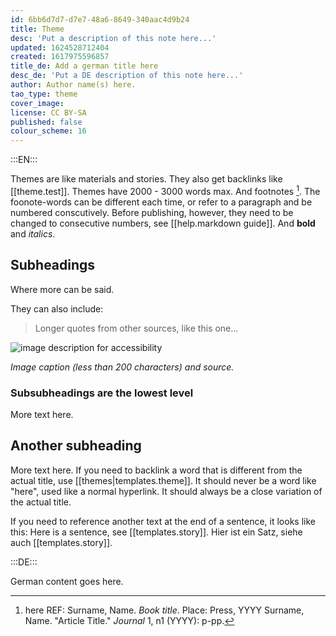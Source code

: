 ```yaml
---
id: 6bb6d7d7-d7e7-48a6-8649-340aac4d9b24
title: Theme
desc: 'Put a description of this note here...'
updated: 1624528712404
created: 1617975596857
title_de: Add a german title here
desc_de: 'Put a DE description of this note here...'
author: Author name(s) here.
tao_type: theme
cover_image: 
license: CC BY-SA
published: false
colour_scheme: 16
---
```


:::EN:::

Themes are like materials and stories. They also get backlinks like [[theme.test]]. Themes have 2000 - 3000 words max.
And footnotes [^footnote1]. The foonote-words can be different each time, or refer to a paragraph and be numbered conscutively. Before publishing, however, they need to be changed to consecutive numbers, see [[help.markdown guide]].
And **bold** and _italics_.

## Subheadings

Where more can be said.

They can also include:
>Longer quotes from other sources, like this one...

![image description for accessibility](/images/example/MfN-HBSB-Nr97.png)

_Image caption (less than 200 characters) and source._

<!-- Notes for us -->

### Subsubheadings are the lowest level

More text here.

## Another subheading

More text here. If you need to backlink a word that is different from the actual title, use [[themes|templates.theme]]. It should never be a word like "here", used like a normal hyperlink. It should always be a close variation of the actual title.

If you need to reference another text at the end of a sentence, it looks like this: Here is a sentence, see [[templates.story]].
Hier ist ein Satz, siehe auch [[templates.story]].

[^footnote1]: here REF: Surname, Name. _Book title_. Place: Press, YYYY
Surname, Name. "Article Title." _Journal_ 1, n1 (YYYY): p-pp.

:::DE:::

German content goes here.